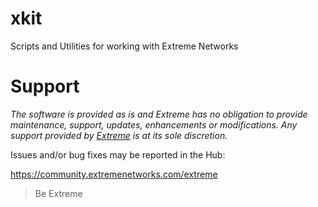 # xkit
Scripts and Utilities for working with Extreme Networks

# Support
_The software is provided as is and Extreme has no obligation to provide maintenance, support, updates, enhancements or modifications. Any support provided by [Extreme](http://extremenetworks.com/) is at its sole discretion._

Issues and/or bug fixes may be reported in the Hub:

https://community.extremenetworks.com/extreme

>Be Extreme

